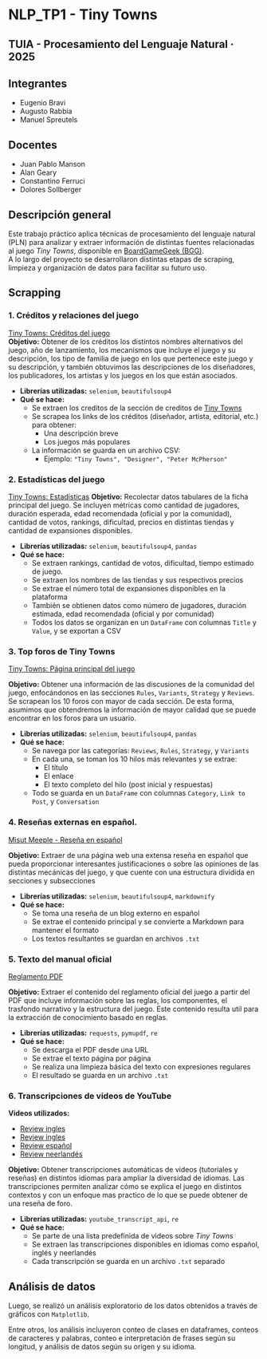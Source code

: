 # NLP_TP1 - Tiny Towns

## TUIA - Procesamiento del Lenguaje Natural · 2025

## Integrantes

- Eugenio Bravi
- Augusto Rabbia
- Manuel Spreutels

## Docentes

- Juan Pablo Manson
- Alan Geary
- Constantino Ferruci
- Dolores Sollberger

## Descripción general

Este trabajo práctico aplica técnicas de procesamiento del lenguaje natural (PLN) para analizar y extraer información de distintas fuentes relacionadas al juego _Tiny Towns_, disponible en [BoardGameGeek (BGG)](https://boardgamegeek.com/).  
A lo largo del proyecto se desarrollaron distintas etapas de scraping, limpieza y organización de datos para facilitar su futuro uso.

## Scrapping

### 1. Créditos y relaciones del juego

[Tiny Towns: Créditos del juego](https://boardgamegeek.com/boardgame/265736/tiny-towns/credits)  
**Objetivo:** Obtener de los créditos los distintos nombres alternativos del juego, año de lanzamiento, los mecanismos que incluye el juego y su descripción, los tipo de familia de juego en los que pertenece este juego y su descripción, y también obtuvimos las descripciones de los diseñadores, los publicadores, los artistas y los juegos en los que están asociados.

- **Librerías utilizadas:** `selenium`, `beautifulsoup4`
- **Qué se hace:**
  - Se extraen los creditos de la sección de creditos de [Tiny Towns](https://boardgamegeek.com/boardgame/265736/tiny-towns/credits)
  - Se scrapea los links de los créditos (diseñador, artista, editorial, etc.) para obtener:
    - Una descripción breve
    - Los juegos más populares
  - La información se guarda en un archivo CSV:
    - Ejemplo: `"Tiny Towns", "Designer", "Peter McPherson"`

### 2. Estadísticas del juego

[Tiny Towns: Estadísticas](https://boardgamegeek.com/boardgame/265736/tiny-towns/stats)
**Objetivo:** Recolectar datos tabulares de la ficha principal del juego. Se incluyen métricas como cantidad de jugadores, duración esperada, edad recomendada (oficial y por la comunidad), cantidad de votos, rankings, dificultad, precios en distintas tiendas y cantidad de expansiones disponibles.

- **Librerías utilizadas:** `selenium`, `beautifulsoup4`, `pandas`
- **Qué se hace:**
  - Se extraen rankings, cantidad de votos, dificultad, tiempo estimado de juego.
  - Se extraen los nombres de las tiendas y sus respectivos precios
  - Se extrae el número total de expansiones disponibles en la plataforma
  - También se obtienen datos como número de jugadores, duración estimada, edad recomendada (oficial y por comunidad)
  - Todos los datos se organizan en un `DataFrame` con columnas `Title` y `Value`, y se exportan a CSV

### 3. Top foros de Tiny Towns

[Tiny Towns: Página principal del juego](https://boardgamegeek.com/boardgame/265736/tiny-towns)

**Objetivo:** Obtener una información de las discusiones de la comunidad del juego, enfocándonos en las secciones `Rules`, `Variants`, `Strategy` y `Reviews`. Se scrapean los 10 foros con mayor de cada sección. De esta forma, asumimos que obtendremos la información de mayor calidad que se puede encontrar en los foros para un usuario.

- **Librerías utilizadas:** `selenium`, `beautifulsoup4`, `pandas`
- **Qué se hace:**
  - Se navega por las categorías: `Reviews`, `Rules`, `Strategy`, y `Variants`
  - En cada una, se toman los 10 hilos más relevantes y se extrae:
    - El título
    - El enlace
    - El texto completo del hilo (post inicial y respuestas)
  - Todo se guarda en un `DataFrame` con columnas `Category`, `Link to Post`, y `Conversation`

### 4. Reseñas externas en español.

[Misut Meeple - Reseña en español](https://misutmeeple.com/2020/03/resena-tiny-towns/)

**Objetivo:** Extraer de una página web una extensa reseña en español que pueda proporcionar interesantes justificaciones o sobre las opiniones de las distintas mecánicas del juego, y que cuente con una estructura dividida en secciones y subsecciones

- **Librerías utilizadas:** `selenium`, `beautifulsoup4`, `markdownify`
- **Qué se hace:**
  - Se toma una reseña de un blog externo en español
  - Se extrae el contenido principal y se convierte a Markdown para mantener el formato
  - Los textos resultantes se guardan en archivos `.txt`

### 5. Texto del manual oficial

[Reglamento PDF](https://www.alderac.com/wp-content/uploads/2025/03/TinyTowns_Rulebook.pdf)

**Objetivo:** Extraer el contenido del reglamento oficial del juego a partir del PDF que incluye información sobre las reglas, los componentes, el trasfondo narrativo y la estructura del juego. Este contenido resulta util para la extracción de conocimiento basado en reglas.

- **Librerías utilizadas:** `requests`, `pymupdf`, `re`
- **Qué se hace:**
  - Se descarga el PDF desde una URL
  - Se extrae el texto página por página
  - Se realiza una limpieza básica del texto con expresiones regulares
  - El resultado se guarda en un archivo `.txt`

### 6. Transcripciones de videos de YouTube

**Videos utilizados:**

- [Review ingles](https://www.youtube.com/watch?v=yF--uYWp0zw)
- [Review ingles](https://www.youtube.com/watch?v=WGhZ83B4MoQ)
- [Review español](https://www.youtube.com/watch?v=OyBCApqyUHg)
- [Review neerlandés](https://www.youtube.com/watch?v=Ko6waVAt1CU)

**Objetivo:** Obtener transcripciones automáticas de videos (tutoriales y reseñas) en distintos idiomas para ampliar la diversidad de idiomas. Las transcripciones permiten analizar cómo se explica el juego en distintos contextos y con un enfoque mas practico de lo que se puede obtener de una reseña de foro.

- **Librerías utilizadas:** `youtube_transcript_api`, `re`
- **Qué se hace:**
  - Se parte de una lista predefinida de videos sobre _Tiny Towns_
  - Se extraen las transcripciones disponibles en idiomas como español, inglés y neerlandés
  - Cada transcripción se guarda en un archivo `.txt` separado

## Análisis de datos

Luego, se realizó un análisis exploratorio de los datos obtenidos a través de gráficos con `Matplotlib`.

Entre otros, los análisis incluyeron conteo de clases en dataframes, conteos de caracteres y palabras, conteo e interpretación de frases según su longitud, y análisis de datos según su origen y su idioma.
